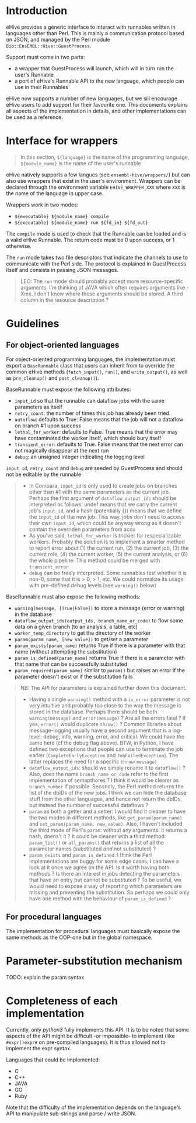 
# Introduction

eHive provides a generic interface to interact with runnables written in
languages other than Perl. This is mainly a communication protocol based on
JSON, and managed by the Perl module `Bio::EnsEMBL::Hive::GuestProcess`.

Support must come in two parts:
* a wrapper that GuestProcess will launch, which will in turn run the
  user's Runnable
* a port of eHive's Runnable API to the new language, which people can use
  in their Runnables

eHive now supports a number of new languages, but we sill encourage eHive
users to add support for their favourite one. This documents explains all
aspects of the implementation in details, and other implementations can be
used as a reference.

# Interface for wrappers

> In this section, `${language}` is the name of the programming
> language, `${module_name}` is the name of the user's runnable

eHive natively supports a few langues (see `ensembl-hive/wrappers/`) but
can also use wrappers that exist in the user's environment.
Wrappers can be declared through the environment variable
`EHIVE_WRAPPER_XXX` where `XXX` is the name of the language in upper case.

Wrappers work in two modes:
* `${executable} ${module_name} compile`
* `${executable} ${module_name} run ${fd_in} ${fd_out}`

The `compile` mode is used to check that the Runnable can be loaded and is a
valid eHive Runnable. The return code must be 0 upon success, or 1 otherwise.

The `run` mode takes two file descriptors that indicate the channels to
use to communicate with the Perl side. The protocol is explained in
GuestProcess itself and consists in passing JSON messages.

> LEO: The `run` mode should probably accept more resource-specific arguments.
> I'm thinking of JAVA which often requires arguments like -Xmx. I don't
> know where those arguments should be stored. A third column in the
> resource description ?

# Guidelines

## For object-oriented languages

For object-oriented programming languages, the implementation must export a
`BaseRunnable` class that users can inherit from to override the common
eHive methods (`fetch_input()`, `run()`, and `write_output()`, as well as
`pre_cleanup()` and `post_cleanup()`).

BaseRunnable must expose the following attributes:
* `input_id` so that the runnable can dataflow jobs with the same parameters
  as itself
* `retry_count`: the number of times this job has already been tried.
* `autoflow`: defaults to True: False means that the job will not a
  dataflow on branch #1 upon success
* `lethal_for_worker`: defaults to False. True means that the error may
  have contaminated the worker itself, which should bury itself
* `transient_error`: defaults to True. False means that the next error
  can not magically disappear at the next run
* `debug`: an unsigned integer indicating the logging level

`input_id`, `retry_count` and `debug` are seeded by GuestProcess
and should not be editable by the runnable

> * In Compara, `input_id` is only used to create jobs on branches other than
>   #1 with the same parameters as the current job. Perhaps the first
>   argument of `dataflow_output_ids` should be interpreted as follows:
>   undef means that we carry the current job's `input_id`, and a hash
>   (potentially {}) means that we define the `input_id` of the new job.
>   This way, jobs don't need to access their own `input_id`, which could
>   be anyway wrong as it doesn't contain the overriden parameters from
>   accu
> * As you've said, `lethal_for_worker` is trickier for respecializable
>   workers. Probably the solution is to implement a smarter method to
>   report error about (1) the current run, (2) the current job, (3) the
>   current role, (4) the current worker, (5) the current analysis, or (6)
>   the whole pipeline. This method could be merged with `transient_error`
> * `debug` can be freely interpreted. Some runnables test whether it is
>   non-0, some that it is > 0, > 1, etc. We could normalize its usage with
>   pre-defined debug levels (see `warning()` below)

BaseRunnable must also expose the following methods:
* `warning(message, [True|False])`
  to store a message (error or warning) in the database
* `dataflow_output_ids(output_ids, branch_name_or_code)`
  to flow some data on a given branch (to an analysis, a table, etc)
* `worker_temp_directory`
  to get the directory of the worker
* `param(param_name, [new_value])`
  to get/set a parameter
* `param_exists(param_name)`
  returns True if there is a parameter with that name (without attempting
  the substitution)
* `param_is_defined(param_name)`
  returns True if there is a parameter with that name that can be
  successfully substituted
* `param_required(param_name)`
  similar to `param()` but raises an error if the parameter doesn't exist
  or if the substitution fails

>NB: The API for parameters is explained further down this document.

> * Having a single `warning()` method with a `is_error` parameter is
>   not very intuitive and probably too close to the way the message is
>   stored in the database. Perhaps there should be both `warning(message)`
>   and `error(message)` ? Are all the errors fatal ? If yes, `error()`
>   would duplicate `throw()` ? Common libraries about message-logging
>   usually have a second argument that is a log-level: debug, info, warning,
>   error, and critical. We could have the same here (cf the debug flag
>   above).
>   BTW, in Python, I have defined two exceptions that
>   people can use to terminate the job earlier (`CompleteEarlyException`
>   and `JobFailedException`). The latter replaces the need for a specific
>   `throw(message)`
> * `dataflow_output_ids`: should we simply rename it to `dataflow()` ?
>   Also, does the name `branch_name_or_code` refer to the first
>   implementation of semapthores ? I think it would be clearer as
>   `branch_number` if possible. Secondly, the Perl method returns the list
>   of the dbIDs of the new jobs. I think we can hide the database stuff from
>   the other languages, and hence not return the dbIDs, but instead the
>   number of successful dataflows ?
> * `param` as both a getter and a setter: I would find it cleaner to have
>   the two modes in different methods, like `get_param(param_name)` and
>   `set_param(param_name, new_value)`. Also, I haven't included the third mode
>   of Perl's `param`: without any arguments: it returns a hash, doens't it ?
>   It could be cleaner with a third method: `param_list()` or
>   `all_params()` that returns a list of all the parameter names
>   (substituted *and* not substituted) ?
> * `param_exists` and `param_is_defined`: I think the Perl implementations
>   are buggy for some edge cases, I can have a look at it once we agree on
>   the API. Is it worth having both methods ? Is there an interest in jobs
>   detecting the parameters that have an entry but cannot be substituted ?
>   To be useful, we would need to expose a way of reporting which
>   parameters are missing and preventing the substitution. So perhaps we
>   could only have one method with the behaviour of `param_is_defined` ?


## For procedural languages

The implementation for procedural languages must basically expose the same
methods as the OOP-one but in the global namespace.

# Parameter-substitution mechanism

TODO: explain the param syntax


# Completeness of each implementation

Currently, only *python3* fully implements this API. It is to be noted that
some aspects of the API might be difficult -or impossible- to implement (like
`#expr()expr#` on pre-compiled languages). It is thus allowed not to implement
the expr syntax.

Languages that could be implemented:
* C
* C++
* JAVA
* GO
* Ruby

Note that the difficulty of the implementation depends on the language's
API to manipulate sub-strings and parse / write JSON.


